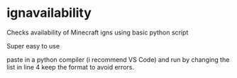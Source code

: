 # ignavailability
Checks availability of Minecraft igns using basic python script

Super easy to use

paste in a python compiler (i recommend VS Code) and run by changing the list in line 4 keep the format to avoid errors.
